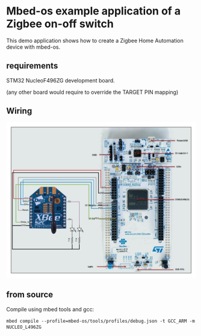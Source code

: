 # Mbed-os example application of a Zigbee on-off switch

This demo application shows how to create a Zigbee Home Automation device with mbed-os.

## requirements

STM32 NucleoF496ZG development board.

(any other board would require to override the TARGET PIN mapping)

## Wiring

![wiring f496zg](https://github.com/geoffrey-vl/mbed-os-zigbeehomeautomation-onoffswitch/blob/master/doc/wiring_stm32nucleof496zg.jpeg)

## from source
Compile using mbed tools and gcc:

    mbed compile --profile=mbed-os/tools/profiles/debug.json -t GCC_ARM -m NUCLEO_L496ZG
